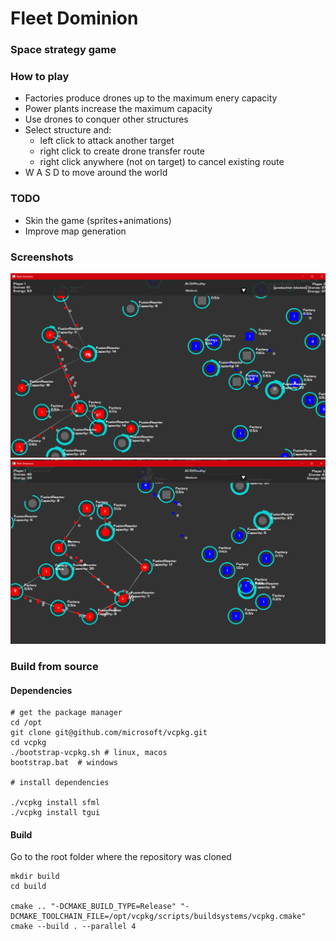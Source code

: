 # Fleet Dominion

### Space strategy game

### How to play

- Factories produce drones up to the maximum enery capacity
- Power plants increase the maximum capacity
- Use drones to conquer other structures
- Select structure and:
    - left click to attack another target
    - right click to create drone transfer route
    - right click anywhere (not on target) to cancel existing route
- W A S D to move around the world

### TODO
- Skin the game (sprites+animations)
- Improve map generation

### Screenshots

![Screenshot1](docs/images/screenshot_010.png)
![Screenshot2](docs/images/screenshot_011.png)

### Build from source


#### Dependencies

```
# get the package manager
cd /opt
git clone git@github.com/microsoft/vcpkg.git
cd vcpkg
./bootstrap-vcpkg.sh # linux, macos
bootstrap.bat  # windows

# install dependencies

./vcpkg install sfml
./vcpkg install tgui

```

#### Build

Go to the root folder where the repository was cloned

```
mkdir build
cd build

cmake .. "-DCMAKE_BUILD_TYPE=Release" "-DCMAKE_TOOLCHAIN_FILE=/opt/vcpkg/scripts/buildsystems/vcpkg.cmake"
cmake --build . --parallel 4
```